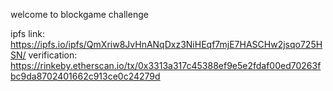 welcome to blockgame challenge

ipfs link: https://ipfs.io/ipfs/QmXriw8JvHnANqDxz3NiHEqf7mjE7HASCHw2jsqo725HSN/
verification: https://rinkeby.etherscan.io/tx/0x3313a317c45388ef9e5e2fdaf00ed70263fbc9da8702401662c913ce0c24279d
